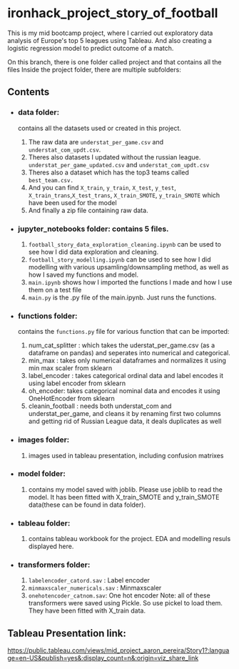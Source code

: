 # ironhack_project_story_of_football
This is my mid bootcamp project, where I carried out exploratory data analysis of Europe's top 5 leagues using Tableau. And also creating a logistic regression model to predict outcome of a match. 

On this branch, there is one folder called project and that contains all the files
Inside the project folder, there are multiple subfolders:
   
## Contents 
- ### data folder: 
    contains all the datasets used or created in this project. 
    1. The raw data are `understat_per_game.csv` and `understat_com_updt.csv`. 
    2. Theres also datasets I updated without the russian league. `understat_per_game_updated.csv` and `understat_com_updt.csv`
    3. Theres also a dataset which has the top3 teams called `best_team.csv.`
    4. And you can find `X_train`, `y_train`, `X_test`, `y_test`, `X_train_trans`,`X_test_trans`, `X_train_SMOTE`, `y_train_SMOTE` which have been used for the model
    5. And finally a zip file containing raw data.


- ### jupyter_notebooks folder: contains 5 files. 
   1. `football_story_data_exploration_cleaning.ipynb` can be used to see how I did data exploration and cleaning. 
   2. `football_story_modelling.ipynb` can be used to see how I did modelling with various upsamling/downsampling method, as well as how I saved my functions and model. 
   3. `main.ipynb` shows how I imported the functions I made and how I use them on a test file
   4. `main.py` is the .py file of the main.ipynb. Just runs the functions.


- ### functions folder: 
    contains the `functions.py` file for various function that can be imported:
    1. num_cat_splitter : which takes the uderstat_per_game.csv (as a dataframe on pandas) and seperates into numerical and categorical.
    2. min_max : takes only numerical dataframes and normalizes it using min max scaler from sklearn
    3. label_encoder : takes categorical ordinal data and label encodes it using label encoder from sklearn
    4. oh_encoder: takes categorical nominal data and encodes it using OneHotEncoder from sklearn
    5. cleanin_football : needs both understat_com and understat_per_game, and cleans it by renaming first two columns and getting rid of Russian League data, it deals duplicates as well

- ### images folder: 
   1. images used in tableau presentation, including confusion matrixes



- ### model folder: 
   1. contains my model saved with joblib. Please use joblib to read the model. It has been fitted with X_train_SMOTE and y_train_SMOTE data(these can be found in data folder).

- ### tableau folder: 
   1. contains tableau workbook for the project. EDA and modelling resuls displayed here. 

- ### transformers folder: 
   1. `labelencoder_catord.sav` : Label encoder 
   2. `minmaxscaler_numericals.sav` : Minmaxscaler
   3. `onehotencoder_catnom.sav`: One hot encoder 
   Note: all of these transformers were saved using Pickle. So use pickel to load them. They have been fitted with X_train data. 


## Tableau Presentation link:

https://public.tableau.com/views/mid_project_aaron_pereira/Story1?:language=en-US&publish=yes&:display_count=n&:origin=viz_share_link

